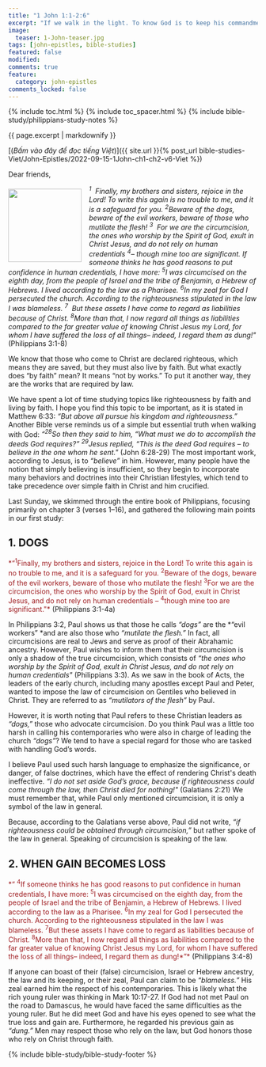 ```yaml
---
title: "1 John 1:1-2:6"
excerpt: "If we walk in the light. To know God is to keep his commandments. To love God is to walk just as Jesus walked."
image:
  teaser: 1-John-teaser.jpg
tags: [john-epistles, bible-studies]
featured: false
modified:
comments: true
feature:
  category: john-epistles
comments_locked: false
---
```


{% include toc.html %}
{% include toc_spacer.html %}
{% include bible-study/philippians-study-notes %}

{{ page.excerpt | markdownify }}

[(<em>Bấm vào đây để đọc tiếng Việt</em>)]({{ site.url }}{% post_url bible-studies-Viet/John-Epistles/2022-09-15-1John-ch1-ch2-v6-Viet %})

Dear friends,

<div>
<p>
<img alt src="{{ site.url }}/assets/images/1-John-teaser.jpg" style="border: 0px none; margin: 7px 15px 0px 0px; max-width: 100%; height: 148px; padding: 0px; float: left;">
<i><sup>1</sup>  Finally, my brothers and sisters, rejoice in the Lord! To write this again is no trouble to me, and it is a safeguard for you. <sup>2</sup>Beware of the dogs, beware of the evil workers, beware of those who mutilate the flesh! <sup>3</sup>  For we are the circumcision, the ones who worship by the Spirit of God, exult in Christ Jesus, and do not rely on human credentials <sup>4</sup>– though mine too are significant. If someone thinks he has good reasons to put confidence in human credentials, I have more: <sup>5</sup>I was circumcised on the eighth day, from the people of Israel and the tribe of Benjamin, a Hebrew of Hebrews. I lived according to the law as a Pharisee. <sup>6</sup>In my zeal for God I persecuted the church. According to the righteousness stipulated in the law I was blameless. <sup>7</sup>  But these assets I have come to regard as liabilities because of Christ. <sup>8</sup>More than that, I now regard all things as liabilities compared to the far greater value of knowing Christ Jesus my Lord, for whom I have suffered the loss of all things– indeed, I regard them as dung!"</i> (Philippians 3:1-8)
</p>
</div>

We know that those who come to Christ are declared righteous, which means they are saved, but they must also live by faith. But what exactly does “by faith” mean? It means “not by works.” To put it another way, they are the works that are required by law.

We have spent a lot of time studying topics like righteousness by faith and living by faith. I hope you find this topic to be important, as it is stated in Matthew 6:33: *“But above all pursue his kingdom and righteousness.”* Another Bible verse reminds us of a simple but essential truth when walking with God: *“<sup>28</sup>So then they said to him, “What must we do to accomplish the deeds God requires?” <sup>29</sup>Jesus replied, “This is the deed God requires – to believe in the one whom he sent."* (John 6:28-29) The most important work, according to Jesus, is to *“believe”* in him. However, many people have the notion that simply believing is insufficient, so they begin to incorporate many behaviors and doctrines into their Christian lifestyles, which tend to take precedence over simple faith in Christ and him crucified.

Last Sunday, we skimmed through the entire book of Philippians, focusing primarily on chapter 3 (verses 1–16), and gathered the following main points in our first study:

## 1.  DOGS

<span style="color: rgb(159, 29, 33);">
*“<sup>1</sup>Finally, my brothers and sisters, rejoice in the Lord! To write this again is no trouble to me, and it is a safeguard for you. <sup>2</sup>Beware of the dogs, beware of the evil workers, beware of those who mutilate the flesh! <sup>3</sup>For we are the circumcision, the ones who worship by the Spirit of God, exult in Christ Jesus, and do not rely on human credentials  – <sup>4</sup>though mine too are significant."*
</span> (Philippians 3:1-4a)

In Philippians 3:2, Paul shows us that those he calls *“dogs”* are the *“evil workers” *and are also those who *“mutilate the flesh.”* In fact, all circumcisions are real to Jews and serve as proof of their Abrahamic ancestry. However, Paul wishes to inform them that their circumcision is only a shadow of the true circumcision, which consists of *“the ones who worship by the Spirit of God, exult in Christ Jesus, and do not rely on human credentials"* (Philippians 3:3). As we saw in the book of Acts, the leaders of the early church, including many apostles except Paul and Peter, wanted to impose the law of circumcision on Gentiles who believed in Christ. They are referred to as *“mutilators of the flesh”* by Paul.

However, it is worth noting that Paul refers to these Christian leaders as *“dogs,”* those who advocate circumcision. Do you think Paul was a little too harsh in calling his contemporaries who were also in charge of leading the church *“dogs”*? We tend to have a special regard for those who are tasked with handling God’s words.

I believe Paul used such harsh language to emphasize the significance, or danger, of false doctrines, which have the effect of rendering Christ's death ineffective. *“I do not set aside God’s grace, because if righteousness could come through the law, then Christ died for nothing!"* (Galatians 2:21) We must remember that, while Paul only mentioned circumcision, it is only a symbol of the law in general.

Because, according to the Galatians verse above, Paul did not write, *“if righteousness could be obtained through circumcision,”* but rather spoke of the law in general. Speaking of circumcision is speaking of the law.  

## 2. WHEN GAIN BECOMES LOSS

<span style="color: rgb(159, 29, 33);">
*“ <sup>4</sup>If someone thinks he has good reasons to put confidence in human credentials, I have more: <sup>5</sup>I was circumcised on the eighth day, from the people of Israel and the tribe of Benjamin, a Hebrew of Hebrews. I lived according to the law as a Pharisee. <sup>6</sup>In my zeal for God I persecuted the church. According to the righteousness stipulated in the law I was blameless. <sup>7</sup>But these assets I have come to regard as liabilities because of Christ. <sup>8</sup>More than that, I now regard all things as liabilities compared to the far greater value of knowing Christ Jesus my Lord, for whom I have suffered the loss of all things– indeed, I regard them as dung!*”*
</span> (Philippians 3:4-8)

If anyone can boast of their (false) circumcision, Israel or Hebrew ancestry, the law and its keeping, or their zeal, Paul can claim to be *“blameless.”* His zeal earned him the respect of his contemporaries. This is likely what the rich young ruler was thinking in Mark 10:17-27. If God had not met Paul on the road to Damascus, he would have faced the same difficulties as the young ruler. But he did meet God and have his eyes opened to see what the true loss and gain are. Furthermore, he regarded his previous gain as *“dung.”* Men may respect those who rely on the law, but God honors those who rely on Christ through faith.

{% include bible-study/bible-study-footer %}

